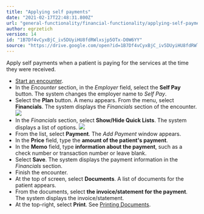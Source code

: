 ```yaml
---
title: "Applying self payments"
date: "2021-02-17T22:48:31.800Z"
url: "general-functionality/financial-functionality/applying-self-payments.html"
author: egrzetich
version: 14
id: "1B7Df4vCyxBjC_iv5DUyiHU8fdRWlxsjp5OTx-D0W6YY"
source: "https://drive.google.com/open?id=1B7Df4vCyxBjC_iv5DUyiHU8fdRWlxsjp5OTx-D0W6YY"
---
```

Apply self payments when a patient is paying for the services at the time they were received.

* [Start an encounter](../encounters/working-in-a-visit-encounter.html).
* In the <em>Encounter</em> section, in the <em>Employer</em> field, select the <strong>Self Pay</strong> button. The system changes the employer name to <em>Self Pay</em>.
* Select the <strong>Plan</strong> button. A menu appears. From the menu, select <strong>Financials</strong>. The system displays the <em>Financials</em> section of the encounter.  ![](applying-self-payments.images/image1.png)
* In the <em>Financials</em> section, select <strong>Show/Hide Quick Lists</strong>. The system displays a list of options.  ![](applying-self-payments.images/image2.png)
* From the list, select <strong>Payment</strong>. The <em>Add Payment</em> window appears.
* In the <strong>Price</strong> field, type the <strong>amount of the patient's payment</strong>.
* In the <strong>Memo</strong> field, type <strong>information about the payment</strong>, such as a check number or transaction number or leave blank.
* Select <strong>Save</strong>. The system displays the payment information in the <em>Financials</em> section.
* Finish the encounter.
* At the top of screen, select <strong>Documents</strong>. A list of documents for the patient appears.
* From the documents, select <strong>the invoice/statement for the payment</strong>. The system displays the invoice/statement.
* At the top-right, select <strong>Print</strong>. See [Printing Documents](../document-management/printing-and-print-definitions/printing-documents.html).
